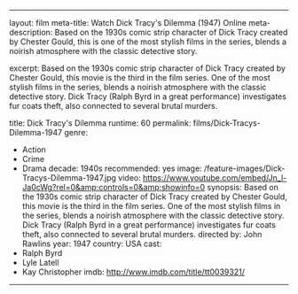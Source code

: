 ---

layout: film
meta-title: Watch Dick Tracy's Dilemma (1947) Online
meta-description:  Based on the 1930s comic strip character of Dick Tracy created by Chester Gould, this is one of the most stylish films in the series, blends a noirish atmosphere with the classic detective story. 

excerpt: Based on the 1930s comic strip character of Dick Tracy created by Chester Gould, this movie is the third in the film series. One of the most stylish films in the series, blends a noirish atmosphere with the classic detective story. Dick Tracy (Ralph Byrd in a great performance) investigates fur coats theft, also connected to several brutal murders. 

title: Dick Tracy's Dilemma
runtime: 60
permalink: films/Dick-Tracys-Dilemma-1947
genre: 
- Action
- Crime
- Drama
decade: 1940s
recommended: yes
image: /feature-images/Dick-Tracys-Dilemma-1947.jpg
video: https://www.youtube.com/embed/Jn_l-Ja0cWg?rel=0&amp;controls=0&amp;showinfo=0
synopsis: Based on the 1930s comic strip character of Dick Tracy created by Chester Gould, this movie is the third in the film series. One of the most stylish films in the series, blends a noirish atmosphere with the classic detective story. Dick Tracy (Ralph Byrd in a great performance) investigates fur coats theft, also connected to several brutal murders. 
directed by: John Rawlins
year: 1947
country: USA
cast:
- Ralph Byrd
- Lyle Latell
- Kay Christopher
imdb: http://www.imdb.com/title/tt0039321/

---